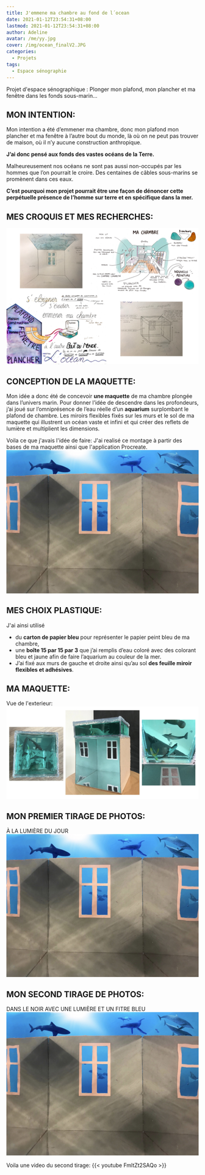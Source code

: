 ```yaml
---
title: J'emmene ma chambre au fond de l´ocean
date: 2021-01-12T23:54:31+08:00
lastmod: 2021-01-12T23:54:31+08:00
author: Adeline
avatar: /me/yy.jpg
cover: /img/ocean_finalV2.JPG
categories:
  - Projets
tags:
  - Espace sénographie
---
```


Projet d'espace sénographique : 
Plonger mon plafond, mon plancher et ma fenêtre dans les fonds sous-marin...

<!--more-->

## MON INTENTION:

Mon intention a été d’emmener ma chambre, donc mon plafond mon plancher et ma fenêtre à l’autre bout du monde, là où on ne peut pas trouver de maison, où il n’y aucune construction anthropique. 

**J’ai donc pensé aux fonds des vastes océans de la Terre.**

Malheureusement nos océans ne sont pas aussi non-occupés par les hommes que l’on pourrait le croire. Des centaines de câbles sous-marins se promènent dans ces eaux.

**C’est pourquoi mon projet pourrait être une façon de dénoncer cette perpétuelle présence de l’homme sur terre et en spécifique dans la mer.**

## MES CROQUIS ET MES RECHERCHES:
![Super image](/img/planche_ocean_montage.PNG)

## CONCEPTION DE LA MAQUETTE:
Mon idée a donc été de concevoir **une maquette** de ma chambre plongée dans l’univers marin.
Pour donner l’idée de descendre dans les profondeurs, j’ai joué sur l’omniprésence de l’eau réelle d’un **aquarium** surplombant le plafond de chambre. Les miroirs flexibles fixés sur les murs et le sol de ma maquette qui illustrent un océan vaste et infini et qui créer des reflets de lumière et multiplient les dimensions.

Voila ce que j'avais l'idée de faire:
J'ai realisé ce montage à partir des bases de ma maquette ainsi que l'application Procreate.
![Super image](/img/ocean_final.jpg)

## MES CHOIX PLASTIQUE:
J'ai ainsi utilisé
- du **carton de papier bleu** pour représenter le papier peint bleu de ma chambre,
- une **boîte 15 par 15 par 3** que j’ai remplis d’eau coloré avec des colorant bleu et jaune afin de faire l’aquarium au couleur de la mer.
- J’ai fixé aux murs de gauche et droite ainsi qu’au sol **des feuille miroir flexibles et adhésives**. 

## MA MAQUETTE:

Vue de l'exterieur:
![Super image](/img/vue_exterieur_ocean.jpg)


## MON PREMIER TIRAGE DE PHOTOS:
À LA LUMIÈRE DU JOUR
![Super image](/img/ocean_final.jpg)

## MON SECOND TIRAGE DE PHOTOS:
DANS LE NOIR AVEC UNE LUMIÈRE ET UN FITRE BLEU
![Super image](/img/ocean_final.jpg)


Voila une video du second tirage:
{{< youtube FmltZt2SAQo >}}
